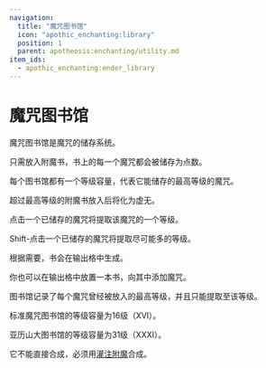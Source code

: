 ```yaml
---
navigation:
  title: "魔咒图书馆"
  icon: "apothic_enchanting:library"
  position: 1
  parent: apotheosis:enchanting/utility.md
item_ids:
  - apothic_enchanting:ender_library
---
```


# 魔咒图书馆

魔咒图书馆是魔咒的储存系统。

只需放入附魔书，书上的每一个魔咒都会被储存为点数。

每个图书馆都有一个<Color id="gold">等级容量</Color>，代表它能储存的最高等级的魔咒。

超过最高等级的附魔书放入后将化为虚无。

点击一个已储存的魔咒将提取该魔咒的一个等级。

Shift-点击一个已储存的魔咒将提取尽可能多的等级。

根据需要，书会在输出格中生成。

你也可以在输出格中放置一本书，向其中添加魔咒。

图书馆记录了每个魔咒曾经被放入的最高等级，并且只能提取至该等级。

标准<Color id="blue">魔咒图书馆</Color>的<Color id="gold">等级容量</Color>为16级（XVI）。

<Recipe id="apothic_enchanting:library" />

<ItemImage id="apothic_enchanting:ender_library" />

<Color id="blue">亚历山大图书馆</Color>的<Color id="gold">等级容量</Color>为31级（XXXI）。

它不能直接合成，必须用[灌注附魔](../table/infusion.md)合成。

